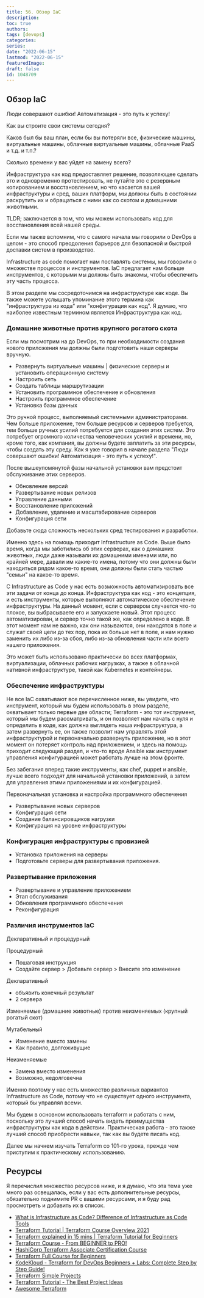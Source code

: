 ```yaml
---
title: 56. Обзор IaC
description: 
toc: true
authors:
tags: [devops]
categories:
series: 
date: "2022-06-15"
lastmod: "2022-06-15"
featuredImage:
draft: false
id: 1048709
---
```

## Обзор IaC

Люди совершают ошибки! Автоматизация - это путь к успеху! 

Как вы строите свои системы сегодня? 

Каков был бы ваш план, если бы вы потеряли все, физические машины, виртуальные машины, облачные виртуальные машины, облачные PaaS и т.д. и т.п.? 

Сколько времени у вас уйдет на замену всего? 

Инфраструктура как код предоставляет решение, позволяющее сделать это и одновременно протестировать, не путайте это с резервным копированием и восстановлением, но что касается вашей инфраструктуры и сред, ваших платформ, мы должны быть в состоянии раскрутить их и обращаться с ними как со скотом и домашними животными. 

TLDR; заключается в том, что мы можем использовать код для восстановления всей нашей среды. 

Если мы также вспомним, что с самого начала мы говорили о DevOps в целом - это способ преодоления барьеров для безопасной и быстрой доставки систем в производство. 

Infrastructure as code помогает нам поставлять системы, мы говорили о множестве процессов и инструментов. IaC предлагает нам больше инструментов, с которыми мы должны быть знакомы, чтобы обеспечить эту часть процесса. 

В этом разделе мы сосредоточимся на инфраструктуре как коде. Вы также можете услышать упоминание этого термина как "инфраструктура из кода" или "конфигурация как код". Я думаю, что наиболее известным термином является Инфраструктура как код. 

### Домашние животные против крупного рогатого скота 

Если мы посмотрим на до DevOps, то при необходимости создания нового приложения мы должны были подготовить наши серверы вручную. 

- Развернуть виртуальные машины | физические серверы и установить операционную систему
- Настроить сеть 
- Создать таблицы маршрутизации 
- Установить программное обеспечение и обновления 
- Настроить программное обеспечение 
- Установка базы данных 

Это ручной процесс, выполняемый системными администраторами. Чем больше приложение, тем больше ресурсов и серверов требуется, тем больше ручных усилий потребуется для создания этих систем. Это потребует огромного количества человеческих усилий и времени, но, кроме того, как компания, вы должны будете заплатить за эти ресурсы, чтобы создать эту среду. Как я уже говорил в начале раздела "Люди совершают ошибки! Автоматизация - это путь к успеху!".

После вышеупомянутой фазы начальной установки вам предстоит обслуживание этих серверов. 

- Обновление версий 
- Развертывание новых релизов 
- Управление данными 
- Восстановление приложений 
- Добавление, удаление и масштабирование серверов 
- Конфигурация сети

Добавьте сюда сложность нескольких сред тестирования и разработки. 

Именно здесь на помощь приходит Infrastructure as Code. Выше было время, когда мы заботились об этих серверах, как о домашних животных, люди даже называли их домашними именами или, по крайней мере, давали им какие-то имена, потому что они должны были находиться рядом какое-то время, они должны были стать частью "семьи" на какое-то время. 

С Infrastructure as Code у нас есть возможность автоматизировать все эти задачи от конца до конца. Инфраструктура как код - это концепция, и есть инструменты, которые выполняют автоматическое обеспечение инфраструктуры. На данный момент, если с сервером случается что-то плохое, вы выбрасываете его и запускаете новый. Этот процесс автоматизирован, и сервер точно такой же, как определено в коде. В этот момент нам не важно, как они называются, они находятся в поле и служат своей цели до тех пор, пока их больше нет в поле, и нам нужно заменить их либо из-за сбоя, либо из-за обновления части или всего нашего приложения. 

Это может быть использовано практически во всех платформах, виртуализации, облачных рабочих нагрузках, а также в облачной нативной инфраструктуре, такой как Kubernetes и контейнеры. 

### Обеспечение инфраструктуры 
Не все IaC охватывают все перечисленное ниже, вы увидите, что инструмент, который мы будем использовать в этом разделе, охватывает только первые две области; Terraform - это тот инструмент, который мы будем рассматривать, и он позволяет нам начать с нуля и определить в коде, как должна выглядеть наша инфраструктура, а затем развернуть ее, он также позволит нам управлять этой инфраструктурой и первоначально развернуть приложение, но в этот момент он потеряет контроль над приложением, и здесь на помощь приходит следующий раздел, и что-то вроде Ansible как инструмент управления конфигурацией может работать лучше на этом фронте. 

Без забегания вперед такие инструменты, как chef, puppet и ansible, лучше всего подходят для начальной установки приложений, а затем для управления этими приложениями и их конфигурацией. 

Первоначальная установка и настройка программного обеспечения 

- Развертывание новых серверов 
- Конфигурация сети 
- Создание балансировщиков нагрузки 
- Конфигурация на уровне инфраструктуры

### Конфигурация инфраструктуры с провизией 

- Установка приложения на серверы 
- Подготовьте серверы для развертывания приложения. 

### Развертывание приложения 

- Развертывание и управление приложением 
- Этап обслуживания
- Обновления программного обеспечения 
- Реконфигурация 

### Различия инструментов IaC

Декларативный и процедурный 

Процедурный 
- Пошаговая инструкция 
- Создайте сервер > Добавьте сервер > Внесите это изменение 

Декларативный 
- объявить конечный результат 
- 2 сервера 

Изменяемые (домашние животные) против неизменяемых (крупный рогатый скот)

Мутабельный 
- Изменение вместо замены
- Как правило, долгоживущие 

Неизменяемые
- Замена вместо изменения
- Возможно, недолговечна 

Именно поэтому у нас есть множество различных вариантов Infrastructure as Code, потому что не существует одного инструмента, который бы управлял всеми. 

Мы будем в основном использовать terraform и работать с ним, поскольку это лучший способ начать видеть преимущества инфраструктуры как кода в действии. Практическая работа - это также лучший способ приобрести навыки, так как вы будете писать код. 

Далее мы начнем изучать Terraform со 101-го урока, прежде чем приступим к практическому использованию. 

## Ресурсы 
Я перечислил множество ресурсов ниже, и я думаю, что эта тема уже много раз освещалась, если у вас есть дополнительные ресурсы, обязательно поднимите PR с вашими ресурсами, и я буду рад просмотреть и добавить их в список.

- [What is Infrastructure as Code? Difference of Infrastructure as Code Tools ](https://www.youtube.com/watch?v=POPP2WTJ8es)
- [Terraform Tutorial | Terraform Course Overview 2021](https://www.youtube.com/watch?v=m3cKkYXl-8o)
- [Terraform explained in 15 mins | Terraform Tutorial for Beginners ](https://www.youtube.com/watch?v=l5k1ai_GBDE)
- [Terraform Course - From BEGINNER to PRO!](https://www.youtube.com/watch?v=7xngnjfIlK4&list=WL&index=141&t=16s)
- [HashiCorp Terraform Associate Certification Course](https://www.youtube.com/watch?v=V4waklkBC38&list=WL&index=55&t=111s)
- [Terraform Full Course for Beginners](https://www.youtube.com/watch?v=EJ3N-hhiWv0&list=WL&index=39&t=27s)
- [KodeKloud -  Terraform for DevOps Beginners + Labs: Complete Step by Step Guide!](https://www.youtube.com/watch?v=YcJ9IeukJL8&list=WL&index=16&t=11s)
- [Terraform Simple Projects](https://terraform.joshuajebaraj.com/)
- [Terraform Tutorial - The Best Project Ideas](https://www.youtube.com/watch?v=oA-pPa0vfks)
- [Awesome Terraform](https://github.com/shuaibiyy/awesome-terraform)

